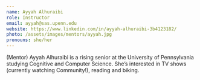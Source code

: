 ```yaml
---
name: Ayyah Alhuraibi 
role: Instructor
email: ayyah@sas.upenn.edu
website: https://www.linkedin.com/in/ayyah-alhuraibi-3b4123182/
photo: /assets/images/mentors/ayyah.jpg
pronouns: she/her
---
```



(Mentor) Ayyah Alhuraibi is a rising senior at the University of Pennsylvania studying Cognitive and Computer Science. She’s interested in TV shows (currently watching Community!), reading and biking.
